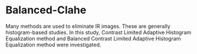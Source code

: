 # Balanced-Clahe

Many methods are used to eliminate IR images. These are generally histogram-based studies. In this study, Contrast Limited Adaptive Histogram Equalization method and Balanced Contrast Limited Adaptive Histogram Equalization method were investigated.
